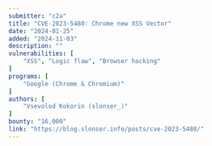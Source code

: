 ```yaml
---
submitter: "c2a"
title: "CVE-2023-5480: Chrome new XSS Vector"
date: "2024-01-25"
added: "2024-11-03"
description: ""
vulnerabilities: [
    "XSS", "Logic flaw", "Browser hacking"
]
programs: [
    "Google (Chrome & Chromium)"
]
authors: [
    "Vsevolod Kokorin (slonser_)"
]
bounty: "16,000"
link: "https://blog.slonser.info/posts/cve-2023-5480/"
---
```




